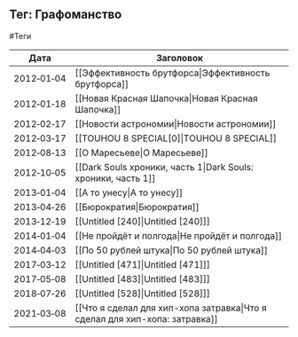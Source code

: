 ## Тег: Графоманство
#Теги

| Дата | Заголовок |
| --- | --- |
| 2012&#8209;01&#8209;04 | [[Эффективность брутфорса\|Эффективность брутфорса]] |
| 2012&#8209;01&#8209;18 | [[Новая Красная Шапочка\|Новая Красная Шапочка]] |
| 2012&#8209;02&#8209;17 | [[Новости астрономии\|Новости астрономии]] |
| 2012&#8209;03&#8209;17 | [[TOUHOU 8 SPECIAL[0]\|TOUHOU 8 SPECIAL]] |
| 2012&#8209;08&#8209;13 | [[О Маресьеве\|О Маресьеве]] |
| 2012&#8209;10&#8209;05 | [[Dark Souls хроники, часть 1\|Dark Souls: хроники, часть 1]] |
| 2013&#8209;01&#8209;04 | [[А то унесу\|А то унесу]] |
| 2013&#8209;04&#8209;26 | [[Бюрократия\|Бюрократия]] |
| 2013&#8209;12&#8209;19 | [[Untitled [240]\|Untitled [240]]] |
| 2014&#8209;01&#8209;04 | [[Не пройдёт и полгода\|Не пройдёт и полгода]] |
| 2014&#8209;04&#8209;03 | [[По 50 рублей штука\|По 50 рублей штука]] |
| 2017&#8209;03&#8209;12 | [[Untitled [471]\|Untitled [471]]] |
| 2017&#8209;05&#8209;08 | [[Untitled [483]\|Untitled [483]]] |
| 2018&#8209;07&#8209;26 | [[Untitled [528]\|Untitled [528]]] |
| 2021&#8209;03&#8209;08 | [[Что я сделал для хип-хопа затравка\|Что я сделал для хип-хопа: затравка]] |
